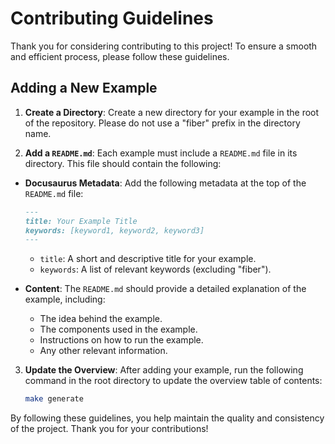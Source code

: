 # Contributing Guidelines

Thank you for considering contributing to this project! To ensure a smooth and efficient process, please follow these guidelines.

## Adding a New Example

1. **Create a Directory**: Create a new directory for your example in the root of the repository. Please do not use a "fiber" prefix in the directory name.

2. **Add a `README.md`**: Each example must include a `README.md` file in its directory. This file should contain the following:

  - **Docusaurus Metadata**: Add the following metadata at the top of the `README.md` file:
    ```markdown
    ---
    title: Your Example Title
    keywords: [keyword1, keyword2, keyword3]
    ---
    ```

    - `title`: A short and descriptive title for your example.
    - `keywords`: A list of relevant keywords (excluding "fiber").

  - **Content**: The `README.md` should provide a detailed explanation of the example, including:
    - The idea behind the example.
    - The components used in the example.
    - Instructions on how to run the example.
    - Any other relevant information.

3. **Update the Overview**: After adding your example, run the following command in the root directory to update the overview table of contents:
    ```bash
    make generate
    ```

By following these guidelines, you help maintain the quality and consistency of the project. Thank you for your contributions!
